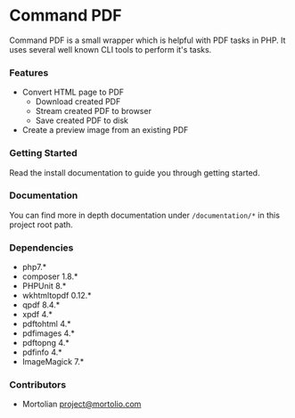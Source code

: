 # Command PDF

Command PDF is a small wrapper which is helpful with PDF tasks in PHP.
It uses several well known CLI tools to perform it's tasks.

### Features

* Convert HTML page to PDF
  * Download created PDF
  * Stream created PDF to browser
  * Save created PDF to disk
* Create a preview image from an existing PDF

### Getting Started
Read the install documentation to guide you through getting started.

### Documentation

You can find more in depth documentation under ```/documentation/*``` in this project root path.

### Dependencies

* php7.*
* composer 1.8.*
* PHPUnit 8.*
* wkhtmltopdf 0.12.*
* qpdf 8.4.*
* xpdf 4.*
* pdftohtml 4.*
* pdfimages 4.*
* pdftopng 4.*
* pdfinfo 4.*
* ImageMagick 7.*

### Contributors
* Mortolian <project@mortolio.com>